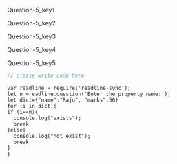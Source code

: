 Question-5_key1


Question-5_key2


Question-5_key3

 
Question-5_key4

 
Question-5_key5


```javascript
// please write code here
```

```solution
var readline = require('readline-sync');
let n =readline.question('Enter the property name:');
let dict={"name":"Raju", "marks":56}
for (i in dict){
if (i==n){
  console.log("exists");
  break
}else{
  console.log("not exist");
  break
}
}
```